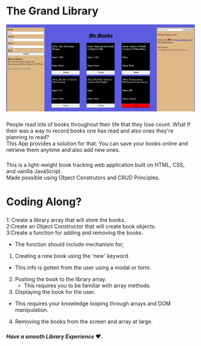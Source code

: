 # The Grand Library

<img src='preview.png'>

### 
People read lots of books throughout their life that they lose count. What If their was a way to record books one has read and also ones they're planning to read?  
This App provides a solution for that. You can save your books online and retrieve them anytime and also add new ones.
 
###
This is a light-weight book tracking web application built on HTML, CSS, and vanilla JavaScript.  
Made possible using Object Construtors and CRUD Principles.
 
# Coding Along?

###
1: Create a library array that will store the books.  
2:Create an Object Constructor that will create book objects.  
3:Create a function for adding and removing the books.  
* The function should include mechanism for; 
1. Creating a new book using the 'new' keyword.
 * This info is gotten from the user using a modal or form.
2. Pushing the book to the library array.
   * This requires you to be familiar with array methods.
  3. Displaying the book for the user.
   * This requires your knowledge looping through arrays and DOM manipulation. 
4. Removing the books from the screen and array at large.  
###
##### Have a smooth Library Experience ❤️.
